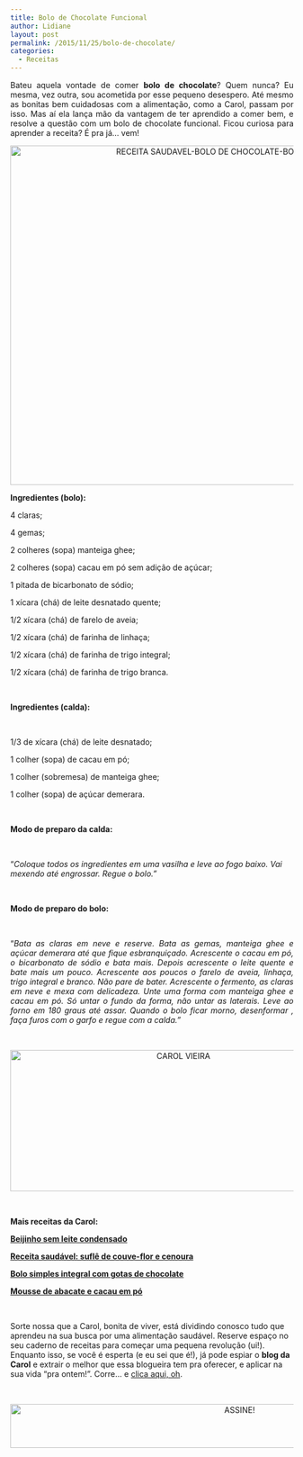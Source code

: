 ```yaml
---
title: Bolo de Chocolate Funcional
author: Lidiane
layout: post
permalink: /2015/11/25/bolo-de-chocolate/
categories:
  - Receitas
---
```

<p align="justify">
  Bateu aquela vontade de comer <strong>bolo de chocolate</strong>? Quem nunca? Eu mesma, vez outra, sou acometida por esse pequeno desespero. Até mesmo as bonitas bem cuidadosas com a alimentação, como a Carol, passam por isso. Mas aí ela lança mão da vantagem de ter aprendido a comer bem, e resolve a questão com um bolo de chocolate funcional. Ficou curiosa para aprender a receita? É pra já… vem!
</p>

<p align="center">
  <a href="https://www.trololodemulher.com.br/2015/11/RECEITA-SAUDAVEL-BOLO-DE-CHOCOLATE-BOLO-FUNCIONAL2.jpg"><img class="alignnone size-full wp-image-11696" src="https://www.trololodemulher.com.br/2015/11/RECEITA-SAUDAVEL-BOLO-DE-CHOCOLATE-BOLO-FUNCIONAL2.jpg" alt="RECEITA SAUDAVEL-BOLO DE CHOCOLATE-BOLO FUNCIONAL[2]" width="800" height="603" /></a>
</p>

<p align="justify">
  <strong>Ingredientes (bolo):</strong>
</p>

4 claras;

4 gemas;

2 colheres (sopa) manteiga ghee;

2 colheres (sopa) cacau em pó sem adição de açúcar;

1 pitada de bicarbonato de sódio;

1 xícara (chá) de leite desnatado quente;

1/2 xícara (chá) de farelo de aveia;

1/2 xícara (chá) de farinha de linhaça;

1/2 xícara (chá) de farinha de trigo integral;

1/2 xícara (chá) de farinha de trigo branca.

&nbsp;

**Ingredientes (calda):**

&nbsp;

1/3 de xícara (chá) de leite desnatado;

1 colher (sopa) de cacau em pó;

1 colher (sobremesa) de manteiga ghee;

1 colher (sopa) de açúcar demerara.

&nbsp;

**Modo de preparo da calda:**

&nbsp;

“_Coloque todos os ingredientes em uma vasilha e leve ao fogo baixo. Vai mexendo até engrossar. Regue o bolo.”_

&nbsp;

**Modo de preparo do bolo:**

&nbsp;

<p style="text-align: justify;">
  “<em>Bata as claras em neve e reserve. Bata as gemas, manteiga ghee e açúcar demerara até que fique esbranquiçado. Acrescente o cacau em pó, o bicarbonato de sódio e bata mais. Depois acrescente o leite quente e bate mais um pouco. Acrescente aos poucos o farelo de aveia, linhaça, trigo integral e branco. Não pare de bater. Acrescente o fermento, as claras em neve e mexa com delicadeza. Unte uma forma com manteiga ghee e cacau em pó. Só untar o fundo da forma, não untar as laterais. Leve ao forno em 180 graus até assar. Quando o bolo ficar morno, desenformar , faça furos com o garfo e regue com a calda.”</em>
</p>

&nbsp;

<p align="center">
  <a href="https://www.trololodemulher.com.br/2014/07/CAROL-VIEIRA.png"><img class="alignnone size-full wp-image-10204" src="https://www.trololodemulher.com.br/2014/07/CAROL-VIEIRA.png" alt="CAROL VIEIRA" width="600" height="251" /></a>
</p>

&nbsp;

**Mais receitas da Carol:**

<a href="http://www.trololodemulher.com.br/2015/11/11/beijinho-sem-leite-condensado/" target="_blank" rel="noopener noreferrer"><strong>Beijinho sem leite condensado</strong></a>

<a href="http://www.trololodemulher.com.br/2015/10/28/receita-saudavel-2/" target="_blank" rel="noopener noreferrer"><strong>Receita saudável: suflê de couve-flor e cenoura</strong></a>

<a href="http://www.belezacorpoecia.com/bolo-simples-integral/" target="_blank" rel="noopener noreferrer"><strong>Bolo simples integral com gotas de chocolate</strong></a>

<a href="http://www.belezacorpoecia.com/mousse-abacate-cacau-em-po/" target="_blank" rel="noopener noreferrer"><strong>Mousse de abacate e cacau em pó</strong></a>

&nbsp;

Sorte nossa que a Carol, bonita de viver, está dividindo conosco tudo que aprendeu na sua busca por uma alimentação saudável. Reserve espaço no seu caderno de receitas para começar uma pequena revolução (ui!). Enquanto isso, se você é esperta (e eu sei que é!), já pode espiar o **blog da Carol** e extrair o melhor que essa blogueira tem pra oferecer, e aplicar na sua vida “pra ontem!”. Corre… e <a href="http://mundocarolvieira.blogspot.com.br/" target="_blank" rel="noopener noreferrer">clica aqui, oh</a>.

&nbsp;

<p align="center">
  <a href="http://feedburner.google.com/fb/a/mailverify?uri=blogBichaFemea&loc=en_US" target="_blank" rel="noopener noreferrer"><img class="alignnone size-full wp-image-10439" src="https://www.trololodemulher.com.br/2014/09/ASSINE.png" alt="ASSINE!" width="800" height="78" /></a>
</p>

&nbsp;

&nbsp;